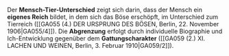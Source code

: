 
Der **Mensch-Tier-Unterschied** zeigt sich darin, dass der Mensch ein **eigenes Reich** bildet, in dem sich das Böse erschöpft, im Unterschied zum Tierreich ([[GA055 (4.) DER URSPRUNG DES BÖSEN, Berlin, 22. November 1906|GA055/4]]). Die **Abgrenzung** erfolgt durch individuelle Biographie und Ich-Entwicklung gegenüber dem **Gattungscharakter** ([[GA059 (2.) XI. LACHEN UND WEINEN, Berlin, 3. Februar 1910|GA059/2]]).

